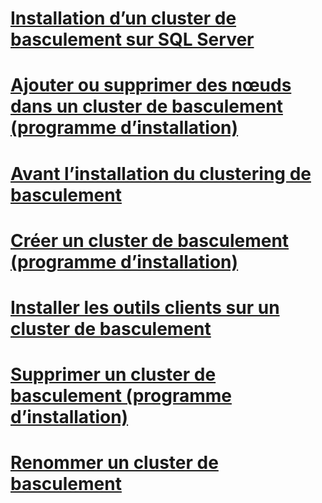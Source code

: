 # [Installation d’un cluster de basculement sur SQL Server](sql-server-failover-cluster-installation.md)

# [Ajouter ou supprimer des nœuds dans un cluster de basculement (programme d’installation)](add-or-remove-nodes-in-a-sql-server-failover-cluster-setup.md)
# [Avant l’installation du clustering de basculement](before-installing-failover-clustering.md)
# [Créer un cluster de basculement (programme d’installation)](create-a-new-sql-server-failover-cluster-setup.md)
# [Installer les outils clients sur un cluster de basculement](install-client-tools-on-a-sql-server-failover-cluster.md)
# [Supprimer un cluster de basculement (programme d’installation)](remove-a-sql-server-failover-cluster-instance-setup.md)
# [Renommer un cluster de basculement](rename-a-sql-server-failover-cluster-instance.md)
